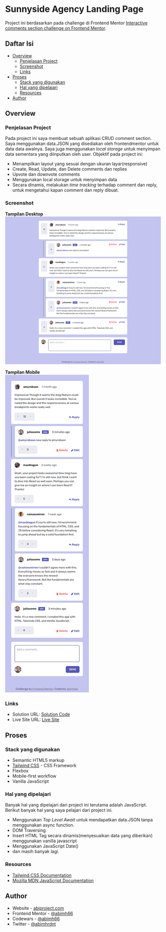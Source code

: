# Sunnyside Agency Landing Page

Project ini berdasarkan pada challenge di Frontend Mentor [Interactive comments section challenge on Frontend Mentor](https://www.frontendmentor.io/challenges/interactive-comments-section-iG1RugEG9).

## Daftar Isi

- [Overview](#overview)
  - [Penjelasan Project](#the-challenge)
  - [Screenshot](#screenshot)
  - [Links](#links)
- [Proses](#proses)
  - [Stack yang digunakan](#stack-yang-digunakan)
  - [Hal yang dipelajari](#hal-yang-dipelajari)
  - [Resources](#resources)
- [Author](#author)

## Overview

### Penjelasan Project

Pada project ini saya membuat sebuah aplikasi CRUD comment section. Saya menggunakan data.JSON yang disediakan oleh frontendmentor untuk data data awalnya. Saya juga menggunakan _local storage_ untuk menyimpan data sementara yang diinputkan oleh user.
Objektif pada project ini:

- Menampilkan layout yang sesuai dengan ukuran layar(responsive)
- Create, Read, Update, dan Delete comments dan replies
- Upvote dan downvote comments
- Menggunakan local storage untuk menyimpan data
- Secara dinamis, melakukan _time tracking_ terhadap comment dan reply, untuk mengetahui kapan comment dan reply dibuat.

### Screenshot

**Tampilan Desktop**
![Tampilan Desktop](./screenshot/screenshot-desktop.png)

**Tampilan Mobile**<br>
![Tampilan Mobile](./screenshot/screenshot-mobile.png)

### Links

- Solution URL: [Solution Code](https://github.com/abimh66/interactive-comments-section-frontendmentor)
- Live Site URL: [Live Site](https://interactive-comments-abimh66.netlify.app/)

## Proses

### Stack yang digunakan

- Semantic HTML5 markup
- [Tailwind CSS](https://tailwindcss.com/) - CSS Framework
- Flexbox
- Mobile-first workflow
- Vanilla JavaScript

### Hal yang dipelajari

Banyak hal yang dipelajari dari project ini terutama adalah JavaScript. Berikut banyak hal yang saya pelajari dari project ini.

- Menggunakan _Top Level Await_ untuk mendapatkan data.JSON tanpa menggunakan async function.
- DOM Traversing
- Insert HTML Tag secara dinamis(menyesuaikan data yang diberikan) menggunakan vanilla javascript
- Menggunakan JavaScript Date()
- dan masih banyak lagi.

### Resources

- [Tailwind CSS Documentation](https://tailwindcss.com/docs/installation)
- [Mozilla MDN JavaScript Documentation](https://developer.mozilla.org/en-US/docs/Web/JavaScript)

## Author

- Website - [abiproject.com](https://www.abiproject.com)
- Frontend Mentor - [@abimh66](https://www.frontendmentor.io/profile/abimh66)
- Codewars - [@abimh66](https://www.codewars.com/users/abimh66)
- Twitter - [@abimhrdnt](https://www.twitter.com/abimhrdnt)
